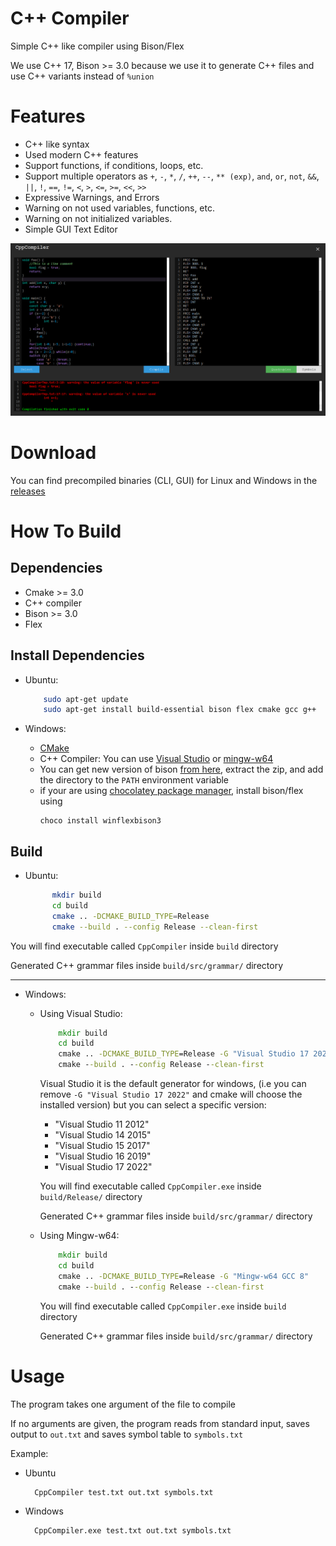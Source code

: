 # C++ Compiler
Simple C++ like compiler using Bison/Flex

We use C++ 17, Bison >= 3.0 because we use it to generate C++ files and use C++ variants instead of `%union`

# Features
* C++ like syntax
* Used modern C++ features
* Support functions, if conditions, loops, etc.
* Support multiple operators as `+`, `-`, `*`, `/`, `++`, `--`, `** (exp)`, `and`, `or`, `not`, `&&`, `||`, `!`, `==`, `!=`, `<`, `>`, `<=`, `>=`, `<<`, `>>`
* Expressive Warnings, and Errors
* Warning on not used variables, functions, etc.
* Warning on not initialized variables.
* Simple GUI Text Editor

![IDE GUI](images/ide.png)

# Download
You can find precompiled binaries (CLI, GUI) for Linux and Windows in the [releases](https://github.com/3omar-mostafa/CppCompiler/releases/latest)

# How To Build
## Dependencies
  * Cmake >= 3.0
  * C++ compiler
  * Bison >= 3.0
  * Flex

## Install Dependencies
  * Ubuntu: 
    ```bash
        sudo apt-get update
        sudo apt-get install build-essential bison flex cmake gcc g++
    ```

  * Windows: 
    * [CMake](https://cmake.org/download/)
    * C++ Compiler: You can use [Visual Studio](https://visualstudio.microsoft.com/downloads/) or [mingw-w64](http://sourceforge.net/projects/mingw-w64/files/Toolchains%20targetting%20Win32/Personal%20Builds/mingw-builds/installer/mingw-w64-install.exe/download)
    * You can get new version of bison [from here](https://github.com/lexxmark/winflexbison/releases/tag/latest), extract the zip, and add the directory to the `PATH` environment variable
    * if your are using [chocolatey package manager](https://chocolatey.org/install), install bison/flex using
      ```
      choco install winflexbison3
      ```


## Build
  * Ubuntu: 
    ```bash
          mkdir build
          cd build
          cmake .. -DCMAKE_BUILD_TYPE=Release
          cmake --build . --config Release --clean-first
    ```
  You will find executable called `CppCompiler` inside `build` directory

  Generated C++ grammar files inside `build/src/grammar/` directory

------------------------------------------------------------------------------------

  * Windows:
    * Using Visual Studio:
      ```cmd
          mkdir build
          cd build
          cmake .. -DCMAKE_BUILD_TYPE=Release -G "Visual Studio 17 2022" -A x64
          cmake --build . --config Release --clean-first
      ```

      Visual Studio it is the default generator for windows, (i.e you can remove `-G "Visual Studio 17 2022"` and cmake will choose the installed version) but you can select a specific version:

      - "Visual Studio 11 2012"
      - "Visual Studio 14 2015"
      - "Visual Studio 15 2017"
      - "Visual Studio 16 2019"
      - "Visual Studio 17 2022"

      You will find executable called `CppCompiler.exe` inside `build/Release/` directory

      Generated C++ grammar files inside `build/src/grammar/` directory

    * Using Mingw-w64:
        ```cmd
            mkdir build
            cd build
            cmake .. -DCMAKE_BUILD_TYPE=Release -G "Mingw-w64 GCC 8"
            cmake --build . --config Release --clean-first
        ```

      You will find executable called `CppCompiler.exe` inside `build` directory

      Generated C++ grammar files inside `build/src/grammar/` directory

# Usage
  The program takes one argument of the file to compile

  If no arguments are given, the program reads from standard input, saves output to `out.txt` and saves symbol table to `symbols.txt`

  Example:
  * Ubuntu
    ```bash
      CppCompiler test.txt out.txt symbols.txt
    ```
  * Windows
    ```cmd
      CppCompiler.exe test.txt out.txt symbols.txt
    ```

